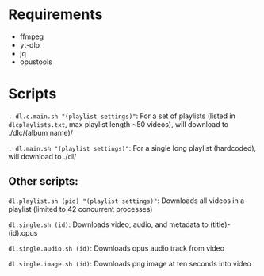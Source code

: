 # Requirements
- ffmpeg
- yt-dlp
- jq
- opustools

# Scripts
`. dl.c.main.sh "(playlist settings)"`: For a set of playlists (listed in `dlcplaylists.txt`, max playlist length \~50 videos), will download to ./dlc/(album name)/

`. dl.main.sh "(playlist settings)"`: For a single long playlist (hardcoded), will download to ./dl/


## Other scripts:

`dl.playlist.sh (pid) "(playlist settings)"`:<!--  "(dl.single.audio.sh settings)" "(dl.single.image.sh settings)" --> Downloads all videos in a playlist (limited to 42 concurrent processes)

`dl.single.sh (id)`:<!--  "(dl.single.audio.sh settings)" "(dl.single.image.sh settings)" --> Downloads video, audio, and metadata to (title)-(id).opus

`dl.single.audio.sh (id)`: Downloads opus audio track from video

`dl.single.image.sh (id)`: Downloads png image at ten seconds into video
